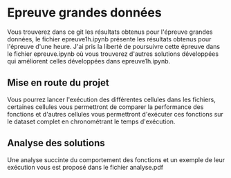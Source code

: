 # Epreuve grandes données

Vous trouverez dans ce git les résultats obtenus pour l'épreuve grandes données, le fichier epreuve1h.ipynb présente les résultats obtenus pour l'épreuve d'une heure. J'ai pris la liberté de poursuivre cette épreuve dans le fichier epreuve.ipynb où vous trouverez d'autres solutions développées qui améliorent celles développées dans epreuve1h.ipynb. 

## Mise en route du projet 

Vous pourrez lancer l'exécution des différentes cellules dans les fichiers, certaines cellules vous permettront de comparer la performance des fonctions et d'autres cellules vous permettront d'exécuter ces fonctions sur le dataset complet en chronométrant le temps d'exécution. 

## Analyse des solutions

Une analyse succinte du comportement des fonctions et un exemple de leur exécution vous est proposé dans le fichier analyse.pdf 
